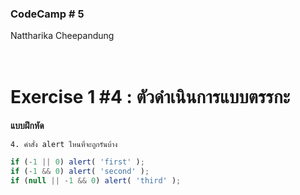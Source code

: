 ### CodeCamp # 5 <br>
Nattharika Cheepandung <br>
<br>
<br>

# Exercise 1 #4 : ตัวดำเนินการแบบตรรกะ

**แบบฝึกหัด** 

    4. คำสั่ง alert ไหนที่จะถูกรันบ้าง

```javascript
if (-1 || 0) alert( 'first' );
if (-1 && 0) alert( 'second' );
if (null || -1 && 0) alert( 'third' );
```

